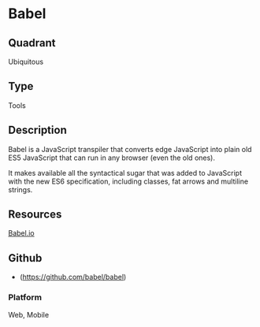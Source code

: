 # Babel

## Quadrant
Ubiquitous

## Type
Tools

## Description
Babel is a JavaScript transpiler that converts edge JavaScript into plain old ES5 JavaScript that can run in any browser (even the old ones).

It makes available all the syntactical sugar that was added to JavaScript with the new ES6 specification, including classes, fat arrows and multiline strings.

## Resources
[Babel.io](https://babeljs.io/)

## Github
* (https://github.com/babel/babel)

### Platform

Web, Mobile